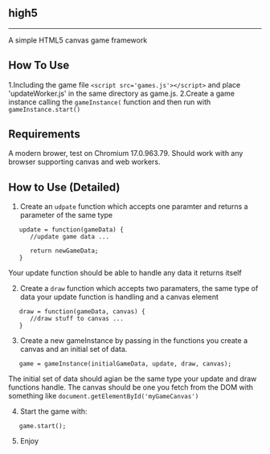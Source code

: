 high5
-----
-----
A simple HTML5 canvas game framework

How To Use
----------
1.Including the game file `<script src='games.js'></script>` and place 'updateWorker.js' in the same directory as game.js.
2.Create a game instance calling the `gameInstance(` function and then run with `gameInstance.start()`

Requirements
-----------
A modern brower, test on Chromium 17.0.963.79.
Should work with any browser supporting canvas and web workers.

How to Use (Detailed)
---------------------
1. Create an `udpate` function which accepts one paramter and returns a parameter of the same type
~~~~{.javascript}
   update = function(gameData) { 
      //update game data ...

      return newGameData;
   }
~~~~

   
   Your update function should be able to handle any data it returns itself

2. Create a `draw` function which accepts two paramaters, the same type of data your update function is handling and a canvas element
~~~~{.javascript}
   draw = function(gameData, canvas) {
      //draw stuff to canvas ...
   }
~~~~

3. Create a new gameInstance by passing in the functions you create a canvas and an initial set of data. 
~~~~{.javascript}
   game = gameInstance(initialGameData, update, draw, canvas);
~~~~
   
   The initial set of data should agian be the same type your update and draw functions handle.
   The canvas should be one you fetch from the DOM with something like `document.getElementById('myGameCanvas')`

4. Start the game with:
~~~~{.javascript}
   game.start();
~~~~

5. Enjoy

